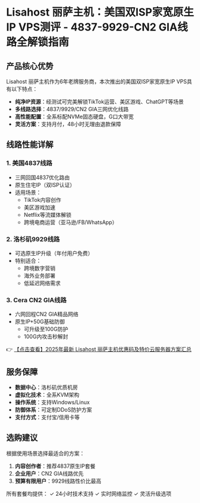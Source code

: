 # Lisahost 丽萨主机：美国双ISP家宽原生IP VPS测评 - 4837-9929-CN2 GIA线路全解锁指南

## 产品核心优势
Lisahost 丽萨主机作为6年老牌服务商，本次推出的美国双ISP家宽原生IP VPS具有以下特点：
- **纯净IP资源**：经测试可完美解锁TikTok运营、美区游戏、ChatGPT等场景
- **多线路选择**：4837/9929/CN2 GIA三网优化线路
- **高性能配置**：全系标配NVMe固态硬盘，G口大带宽
- **灵活方案**：支持月付，48小时无理由退款保障

## 线路性能详解
### 1. 美国4837线路
- 三网回国4837优化路由
- 原生住宅IP（双ISP认证）
- 适用场景：
  - TikTok内容创作
  - 美区游戏加速
  - Netflix等流媒体解锁
  - 跨境电商运营（亚马逊/FB/WhatsApp）

### 2. 洛杉矶9929线路
- 可选原生IP升级（年付用户免费）
- 特别适合：
  - 跨境数字营销
  - 海外业务部署
  - 低延迟网络需求

### 3. Cera CN2 GIA线路
- 六网回程CN2 GIA精品网络
- 原生IP+50G基础防御
  - 可升级至100G防护
  - 100G内攻击秒解封

👉 [【点击查看】2025年最新 Lisahost 丽萨主机优惠码及特价云服务器方案汇总](https://bit.ly/lisazhuji)

## 服务保障
- **数据中心**：洛杉矶优质机房
- **虚拟化技术**：全系KVM架构
- **操作系统**：支持Windows/Linux
- **防御体系**：可定制DDoS防护方案
- **支付方式**：支付宝/信用卡等

## 选购建议
根据使用场景选择最适合的方案：
1. **内容创作者**：推荐4837原生IP套餐
2. **企业用户**：CN2 GIA线路优先
3. **预算有限用户**：9929线路性价比最高

所有套餐均提供：
✓ 24小时技术支持
✓ 实时网络监控
✓ 灵活升级选项